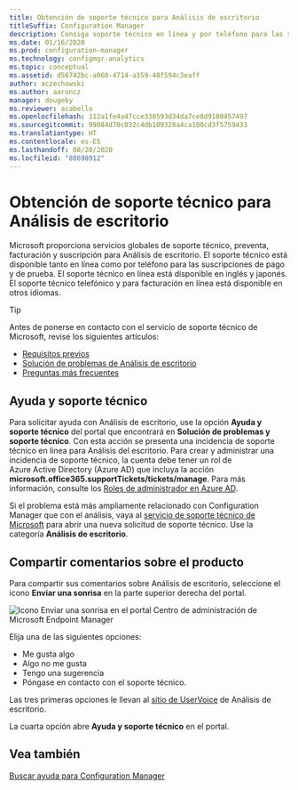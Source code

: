 ```yaml
---
title: Obtención de soporte técnico para Análisis de escritorio
titleSuffix: Configuration Manager
description: Consiga soporte técnico en línea y por teléfono para las suscripciones de prueba y de pago de Análisis de escritorio.
ms.date: 01/16/2020
ms.prod: configuration-manager
ms.technology: configmgr-analytics
ms.topic: conceptual
ms.assetid: d56742bc-a060-4714-a359-48f594c3eaff
author: aczechowski
ms.author: aaroncz
manager: dougeby
ms.reviewer: acabello
ms.openlocfilehash: 112a1fe4a47cce330593d34da7ce8d9180457497
ms.sourcegitcommit: 99084d70c032c4db109328a4ca100cd3f5759433
ms.translationtype: HT
ms.contentlocale: es-ES
ms.lasthandoff: 08/20/2020
ms.locfileid: "88698912"
---
```

# <a name="get-support-for-desktop-analytics"></a>Obtención de soporte técnico para Análisis de escritorio

Microsoft proporciona servicios globales de soporte técnico, preventa, facturación y suscripción para Análisis de escritorio. El soporte técnico está disponible tanto en línea como por teléfono para las suscripciones de pago y de prueba. El soporte técnico en línea está disponible en inglés y japonés. El soporte técnico telefónico y para facturación en línea está disponible en otros idiomas.

> [!TIP]
> Antes de ponerse en contacto con el servicio de soporte técnico de Microsoft, revise los siguientes artículos:
>
> - [Requisitos previos](overview.md#prerequisites)
> - [Solución de problemas de Análisis de escritorio](troubleshooting.md)
> - [Preguntas más frecuentes](faq.md)

## <a name="help-and-support"></a>Ayuda y soporte técnico

Para solicitar ayuda con Análisis de escritorio, use la opción **Ayuda y soporte técnico** del portal que encontrará en **Solución de problemas y soporte técnico**. Con esta acción se presenta una incidencia de soporte técnico en línea para Análisis del escritorio. Para crear y administrar una incidencia de soporte técnico, la cuenta debe tener un rol de Azure Active Directory (Azure AD) que incluya la acción **microsoft.office365.supportTickets/tickets/manage**. Para más información, consulte los [Roles de administrador en Azure AD](/azure/active-directory/users-groups-roles/directory-assign-admin-roles).

Si el problema está más ampliamente relacionado con Configuration Manager que con el análisis, vaya al [servicio de soporte técnico de Microsoft](https://aka.ms/cmcbsupport) para abrir una nueva solicitud de soporte técnico. Use la categoría **Análisis de escritorio**.

## <a name="share-product-feedback"></a><a name="bkmk_feedback"></a> Compartir comentarios sobre el producto

<!-- 5451636 -->

Para compartir sus comentarios sobre Análisis de escritorio, seleccione el icono **Enviar una sonrisa** en la parte superior derecha del portal.

![Icono Enviar una sonrisa en el portal Centro de administración de Microsoft Endpoint Manager](media/5451636-portal-feedback.png)

Elija una de las siguientes opciones:

- Me gusta algo
- Algo no me gusta
- Tengo una sugerencia
- Póngase en contacto con el soporte técnico.

Las tres primeras opciones le llevan al [sitio de UserVoice](https://configurationmanager.uservoice.com/forums/300492-ideas?category_id=366805) de Análisis de escritorio.

La cuarta opción abre **Ayuda y soporte técnico** en el portal.

## <a name="see-also"></a>Vea también

[Buscar ayuda para Configuration Manager](../core/understand/find-help.md)